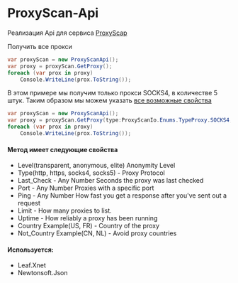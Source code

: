 # ProxyScan-Api
Реализация Api для сервиса [ProxyScap](https://www.proxyscan.io/api)

Получить все прокси
```C#
var proxyScan = new ProxyScanApi();
var proxy = proxyScan.GetProxy();
foreach (var prox in proxy)
    Console.WriteLine(prox.ToString());
```

В этом примере мы получим только прокси SOCKS4, в количестве 5 штук. Таким образом мы можем указать [все возможные свойства](https://github.com/odi1n/ProxyScan-Api#%D0%BC%D0%B5%D1%82%D0%BE%D0%B4-%D0%B8%D0%BC%D0%B5%D0%B5%D1%82-%D1%81%D0%BB%D0%B5%D0%B4%D1%83%D1%8E%D1%89%D0%B8%D0%B5-%D1%81%D0%B2%D0%BE%D0%B9%D1%81%D1%82%D0%B2%D0%B0)
```C#
var proxyScan = new ProxyScanApi();
var proxy = proxyScan.GetProxy(type:ProxyScanIo.Enums.TypeProxy.SOCKS4, limit:5);
foreach (var prox in proxy)
    Console.WriteLine(prox.ToString());
```

#### Метод имеет следующие свойства
* Level(transparent, anonymous, elite)	Anonymity Level	
* Type(http, https, socks4, socks5) -	Proxy Protocol
* Last_Check - Any Number	Seconds the proxy was last checked
* Port -	Any Number	Proxies with a specific port
* Ping -	Any Number	How fast you get a response after you've sent out a request	
* Limit -	How many proxies to list.
* Uptime -	How reliably a proxy has been running
* Country	Example(US, FR) -	Country of the proxy
* Not_Country	Example(CN, NL) -	Avoid proxy countries	

#### Используется:
* Leaf.Xnet
* Newtonsoft.Json
